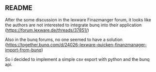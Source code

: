 README
------

After the some discussion in the lexware Finazmanger forum, it looks like the authors are not interested to integrate bunq into their application (https://forum.lexware.de/threads/37851/)

Also in the bunq forums, no one seemed to have a solution (https://together.bunq.com/d/24026-lexware-quicken-finanzmanager-import-from-bunq)

So i decided to implement a simple csv export with python and the bunq api.